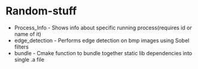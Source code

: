 # Random-stuff

* Process_Info - Shows info about specific running process(requires id or name of it)
* edge_detection - Performs edge detection on bmp images using Sobel filters
* bundle - Cmake function to bundle together static lib dependencies into single .a file
